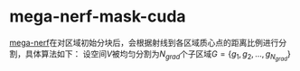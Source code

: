 # mega-nerf-mask-cuda

[mega-nerf](https://github.com/cmusatyalab/mega-nerf)在对区域初始分块后，会根据射线到各区域质心点的距离比例进行分割，具体算法如下：
设空间$V$被均匀分割为$N_{grad}$个子区域$G=\{g_1,g_2,...,g_{N_{grad}}\}$

